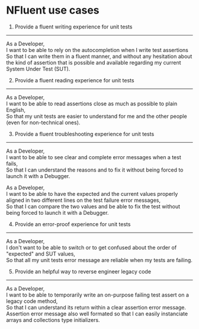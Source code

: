 NFluent use cases
=================

1. Provide a fluent writing experience for unit tests
-----------------------------------------------------
As a Developer,  
I want to be able to rely on the autocompletion when I write test assertions  
So that I can write them in a fluent manner, and without any hesitation about the kind of assertion that is possible and available regarding my current System Under Test (SUT).  
  

2. Provide a fluent reading experience for unit tests
-----------------------------------------------------
As a Developer,  
I want to be able to read assertions close as much as possible to plain English,  
So that my unit tests are easier to understand for me and the other people (even for non-technical ones).  


3. Provide a fluent troubleshooting experience for unit tests
-------------------------------------------------------------
As a Developer,  
I want to be able to see clear and complete error messages when a test fails,  
So that I can understand the reasons and to fix it without being forced to launch it with a Debugger.  

As a Developer,  
I want to be able to have the expected and the current values properly aligned in two different lines on the test failure error messages,  
So that I can compare the two values and be able to fix the test without being forced to launch it with a Debugger.  


4. Provide an error-proof experience for unit tests
----------------------------------------------------
As a Developer,  
I don't want to be able to switch or to get confused about the order of "expected" and SUT values,  
So that all my unit tests error message are reliable when my tests are failing.


5. Provide an helpful way to reverse engineer legacy code
---------------------------------------------------------
As a Developer,  
I want to be able to temporarily write an on-purpose failing test assert on a legacy code method,  
So that I can understand its return within a clear assertion error message. Assertion error message also well formated so that I can easily instanciate arrays and collections type initializers. 


 